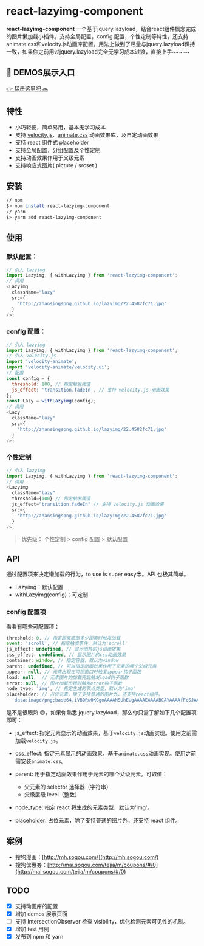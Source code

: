 # react-lazyimg-component

**react-lazyimg-component** 一个基于jquery.lazyload，结合react组件概念完成的图片懒加载小插件。支持全局配置，config 配置，个性定制等特性，还支持 animate.css和velocity.js动画库配置。用法上做到了尽量与jquery.lazyload保持一致，如果你之前用过jquery.lazyload完全无学习成本过渡，直接上手~~~~~

## :bell: DEMOS展示入口

[:point_right: 猛击这里吧 :soon:](http://zhansingsong.github.io/lazyimg/)

## 特性

* 小巧轻便，简单易用，基本无学习成本
* 支持 [velocity.js](https://github.com/julianshapiro/velocity)、[animate.css](https://github.com/daneden/animate.css) 动画效果库，及自定动画效果
* 支持 react 组件式 placeholder
* 支持全局配置，分组配置及个性定制
* 支持动画效果作用于父级元素
* 支持响应式图片( picture / srcset )



## 安装

```bash
// npm
$> npm install react-lazyimg-component
// yarn
$> yarn add react-lazyimg-component
```

## 使用

### 默认配置：

```js
// 引入 lazyimg
import Lazyimg, { withLazyimg } from 'react-lazyimg-component';
// 调用
<Lazyimg
  className="lazy"
  src={
    'http://zhansingsong.github.io/lazyimg/22.4582fc71.jpg'
  }
/>;
```

### config 配置：

```js
// 引入 lazyimg
import Lazyimg, { withLazyimg } from 'react-lazyimg-component';
// 引入 volecity.js
import 'velocity-animate';
import 'velocity-animate/velocity.ui';
// 配置
const config = {
  threshold: 100, // 指定触发阈值
  js_effect: 'transition.fadeIn', // 支持 velocity.js 动画效果
};
const Lazy = withLazyimg(config);
// 调用
<Lazy
  className="lazy"
  src={
    'http://zhansingsong.github.io/lazyimg/22.4582fc71.jpg'
  }
/>;
```

### 个性定制

```js
// 引入 lazyimg
import Lazyimg, { withLazyimg } from 'react-lazyimg-component';
// 调用
<Lazyimg
  className="lazy"
  threshold={100} // 指定触发阈值
  js_effect="transition.fadeIn" // 支持 velocity.js 动画效果
  src={
    'http://zhansingsong.github.io/lazyimg/22.4582fc71.jpg'
  }
/>;
```

> 优先级： 个性定制 > config 配置 > 默认配置


## API

通过配置项来决定懒加载的行为，to use is super easy😎。API 也极其简单。

* Lazyimg：默认配置
* withLazyimg(config)：可定制

### config 配置项

看看有哪些可配置项：

```js
threshold: 0, // 指定距离底部多少距离时触发加载
event: 'scroll', // 指定触发事件，默认为'scroll'
js_effect: undefined, // 显示图片的js动画效果
css_effect: undefined, // 显示图片的css动画效果
container: window, // 指定容器，默认为window
parent: undefined, // 可以指定动画效果作用于元素的哪个父级元素
appear: null, // 元素出现在可视窗口时触发appear钩子函数
load: null,  // 元素图片的加载完后触发load钩子函数
error: null, // 图片加载出错时触发error钩子函数
node_type: 'img', // 指定生成的节点类型，默认为'img'
placeholder: // 占位元素，除了支持普通的图片外，还支持react组件。
  'data:image/png;base64,iVBORw0KGgoAAAANSUhEUgAAAAEAAAABCAYAAAAfFcSJAAAAAXNSR0IArs4c6QAAAARnQU1BAACxjwv8YQUAAAAJcEhZcwAADsQAAA7EAZUrDhsAAAANSURBVBhXYzh8+PB/AAffA0nNPuCLAAAAAElFTkSuQmCC',
```

是不是很眼熟 😄，如果你熟悉 jquery.lazyload，那么你只需了解如下几个配置项即可：

* js_effect: 指定元素显示的动画效果，基于`velocity.js`动画实现。使用之前需加载`velocity.js`。
* css_effect: 指定元素显示的动画效果，基于`animate.css`动画实现。使用之前需安装`animate.css`。
* parent: 用于指定动画效果作用于元素的哪个父级元素。可取值：

  * 父元素的 selector 选择器（字符串）
  * 父级层级 level（整数）

* node_type: 指定 react 将生成的元素类型，默认为'img'。
* placeholder: 占位元素，除了支持普通的图片外，还支持 react 组件。

## 案例

* 搜狗漫画：[http://mh.sogou.com/](http://mh.sogou.com/)
* 搜狗优惠券：[http://mai.sogou.com/tejia/m/coupons/#/0](http://mai.sogou.com/tejia/m/coupons/#/0)

## TODO

* [x] 支持动画库的配置
* [x] 增加 demos 展示页面
* [ ] 支持 IntersectionObserver 检查 visibility，优化检测元素可见性的机制。
* [x] 增加 test 用例
* [x] 发布到 npm 和 yarn
